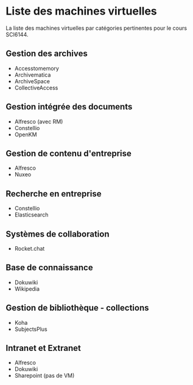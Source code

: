 # Liste des machines virtuelles

La liste des machines virtuelles par catégories pertinentes pour le cours SCI6144.

## Gestion des archives

* Accesstomemory
* Archivematica
* ArchiveSpace
* CollectiveAccess

## Gestion intégrée des documents

* Alfresco (avec RM)
* Constellio
* OpenKM

## Gestion de contenu d'entreprise

* Alfresco
* Nuxeo

## Recherche en entreprise

* Constellio
* Elasticsearch

## Systèmes de collaboration

* Rocket.chat

## Base de connaissance

* Dokuwiki
* Wikipedia

## Gestion de bibliothèque - collections

* Koha
* SubjectsPlus

## Intranet et Extranet

* Alfresco
* Dokuwiki
* Sharepoint (pas de VM)
